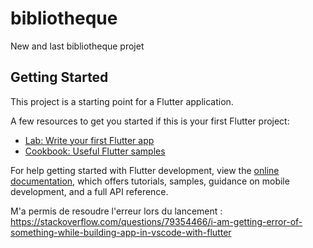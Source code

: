 # bibliotheque

New and last bibliotheque projet

## Getting Started

This project is a starting point for a Flutter application.

A few resources to get you started if this is your first Flutter project:

- [Lab: Write your first Flutter app](https://docs.flutter.dev/get-started/codelab)
- [Cookbook: Useful Flutter samples](https://docs.flutter.dev/cookbook)

For help getting started with Flutter development, view the
[online documentation](https://docs.flutter.dev/), which offers tutorials,
samples, guidance on mobile development, and a full API reference.

M'a permis de resoudre l'erreur lors du lancement :
https://stackoverflow.com/questions/79354466/i-am-getting-error-of-something-while-building-app-in-vscode-with-flutter